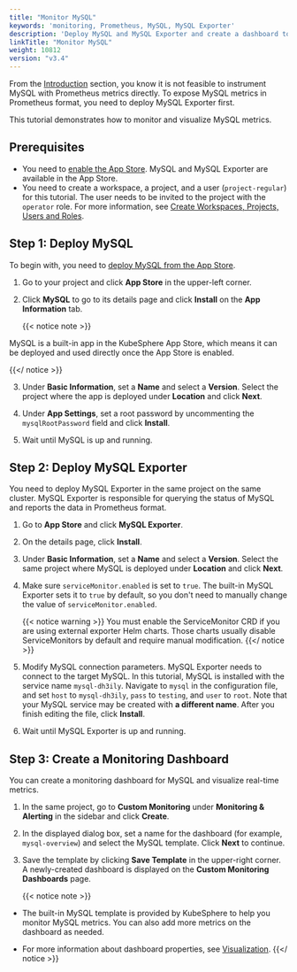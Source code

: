 ```yaml
---
title: "Monitor MySQL"
keywords: 'monitoring, Prometheus, MySQL, MySQL Exporter'
description: 'Deploy MySQL and MySQL Exporter and create a dashboard to monitor the app.'
linkTitle: "Monitor MySQL"
weight: 10812
version: "v3.4"
---
```

From the [Introduction](../../introduction#indirect-exposing) section, you know it is not feasible to instrument MySQL with Prometheus metrics directly. To expose MySQL metrics in Prometheus format, you need to deploy MySQL Exporter first.

This tutorial demonstrates how to monitor and visualize MySQL metrics.

## Prerequisites

- You need to [enable the App Store](../../../../pluggable-components/app-store/). MySQL and MySQL Exporter are available in the App Store.
- You need to create a workspace, a project, and a user (`project-regular`) for this tutorial. The user needs to be invited to the project with the `operator` role. For more information, see [Create Workspaces, Projects, Users and Roles](../../../../quick-start/create-workspace-and-project/).

## Step 1: Deploy MySQL

To begin with, you need to [deploy MySQL from the App Store](../../../../application-store/built-in-apps/mysql-app/).

1. Go to your project and click **App Store** in the upper-left corner.

2. Click **MySQL** to go to its details page and click **Install** on the **App Information** tab.

    {{< notice note >}}

MySQL is a built-in app in the KubeSphere App Store, which means it can be deployed and used directly once the App Store is enabled.

{{</ notice >}} 

3. Under **Basic Information**, set a **Name** and select a **Version**. Select the project where the app is deployed under **Location** and click **Next**.

4. Under **App Settings**, set a root password by uncommenting the `mysqlRootPassword` field and click **Install**.

5. Wait until MySQL is up and running.

## Step 2: Deploy MySQL Exporter

You need to deploy MySQL Exporter in the same project on the same cluster. MySQL Exporter is responsible for querying the status of MySQL and reports the data in Prometheus format.

1. Go to **App Store** and click **MySQL Exporter**.

2. On the details page, click **Install**.

3. Under **Basic Information**, set a **Name** and select a **Version**. Select the same project where MySQL is deployed under **Location** and click **Next**.

4. Make sure `serviceMonitor.enabled` is set to `true`. The built-in MySQL Exporter sets it to `true` by default, so you don't need to manually change the value of `serviceMonitor.enabled`.

    {{< notice warning >}}
You must enable the ServiceMonitor CRD if you are using external exporter Helm charts. Those charts usually disable ServiceMonitors by default and require manual modification.
    {{</ notice >}}

5. Modify MySQL connection parameters. MySQL Exporter needs to connect to the target MySQL. In this tutorial, MySQL is installed with the service name `mysql-dh3ily`. Navigate to `mysql` in the configuration file, and set `host` to `mysql-dh3ily`, `pass` to `testing`, and `user` to `root`. Note that your MySQL service may be created with **a different name**. After you finish editing the file, click **Install**.

6. Wait until MySQL Exporter is up and running.

## Step 3: Create a Monitoring Dashboard

You can create a monitoring dashboard for MySQL and visualize real-time metrics.

1. In the same project, go to **Custom Monitoring** under **Monitoring & Alerting** in the sidebar and click **Create**.

2. In the displayed dialog box, set a name for the dashboard (for example, `mysql-overview`) and select the MySQL template. Click **Next** to continue.

3. Save the template by clicking **Save Template** in the upper-right corner. A newly-created dashboard is displayed on the **Custom Monitoring Dashboards** page.

    {{< notice note >}}

- The built-in MySQL template is provided by KubeSphere to help you monitor MySQL metrics. You can also add more metrics on the dashboard as needed.

- For more information about dashboard properties, see [Visualization](../../../../project-user-guide/custom-application-monitoring/visualization/overview/).
      {{</ notice >}}